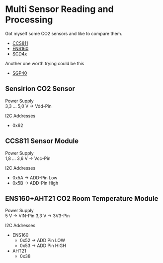 # Multi Sensor Reading and Processing 
Got myself some CO2 sensors and like to compare them.  
- [CCS811](https://www.az-delivery.de/products/co2-gassensor-ccs811?variant=43961284067595)  
- [ENS160](https://www.ebay.de/itm/315089224848?itmmeta=01JH545T2H1F4BY6BSW9YKCXKX&hash=item495cc80490:g:pIkAAOSwLzNln8qE)  
- [SCD4x](https://www.amazon.de/Jevina-Gassensormodul-Erkennt-Kohlendioxidtemperatur-Feuchtigkeit/dp/B0CPHX4DSG/ref=pd_day0_d_sccl_3_6/257-2786381-1588211?pd_rd_w=1naQq&content-id=amzn1.sym.0f8cb1f5-d0ae-4ed8-b7c8-e1284e2ce458&pf_rd_p=0f8cb1f5-d0ae-4ed8-b7c8-e1284e2ce458&pf_rd_r=AZTDAPJDVQBBQ1C8FNYP&pd_rd_wg=t6t50&pd_rd_r=5fd559e8-1ddb-4d8e-b365-814866b32866&pd_rd_i=B0CPHX4DSG&psc=1)  

Another one worth trying could be this  
- [SGP40](https://www.amazon.de/Hailege-Dioxide-Formaldehyde-Monitoring-GY-SGP40/dp/B0CJY3SM8S/ref=pd_day0_d_sccl_3_1/257-2786381-1588211?pd_rd_w=1naQq&content-id=amzn1.sym.0f8cb1f5-d0ae-4ed8-b7c8-e1284e2ce458&pf_rd_p=0f8cb1f5-d0ae-4ed8-b7c8-e1284e2ce458&pf_rd_r=AZTDAPJDVQBBQ1C8FNYP&pd_rd_wg=t6t50&pd_rd_r=5fd559e8-1ddb-4d8e-b365-814866b32866&pd_rd_i=B0CJY3SM8S&psc=1)  

## Sensirion CO2 Sensor
Power Supply  
3,3 ... 5,0 V -> Vdd-Pin

I2C Addresses
- 0x62

## CCS811 Sensor Module
Power Supply  
1,8 ... 3,6 V -> Vcc-Pin

I2C Addresses
- 0x5A -> ADD-Pin Low
- 0x5B -> ADD-Pin High

## ENS160+AHT21 CO2 Room Temperature Module
Power Supply  
5 V -> VIN-Pin
3,3 V -> 3V3-Pin

I2C Addresses  
- ENS160
  - 0x52 -> ADD Pin LOW
  - 0x53 -> ADD Pin HIGH 
- AHT21
  - 0x38 